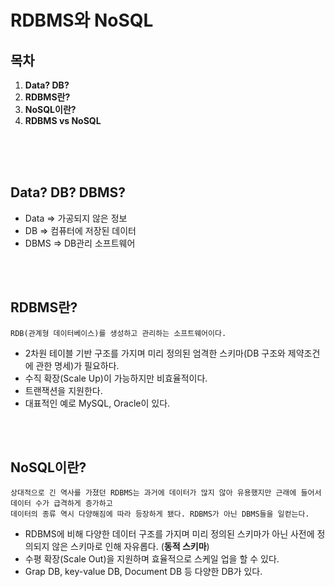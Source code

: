 RDBMS와 NoSQL
===

## 목차

1. <b>Data? DB?</b>
2. <b>RDBMS란?</b>
3. <b>NoSQL이란?</b>
4. <b>RDBMS vs NoSQL</b>

<br><br><br>

## Data? DB? DBMS?

* Data => 가공되지 않은 정보
* DB => 컴퓨터에 저장된 데이터
* DBMS => DB관리 소프트웨어

<br><br>

## RDBMS란?

    RDB(관계형 데이터베이스)를 생성하고 관리하는 소프트웨어이다.

* 2차원 테이블 기반 구조를 가지며 미리 정의된 엄격한 스키마(DB 구조와 제약조건에 관한 명세)가 필요하다.
* 수직 확장(Scale Up)이 가능하지만 비효율적이다.
* 트랜잭션을 지원한다.
* 대표적인 예로 MySQL, Oracle이 있다.

<br><br>

## NoSQL이란?

    상대적으로 긴 역사를 가졌던 RDBMS는 과거에 데이터가 많지 않아 유용했지만 근래에 들어서 데이터 수가 급격하게 증가하고
    데이터의 종류 역시 다양해짐에 따라 등장하게 됐다. RDBMS가 아닌 DBMS들을 일컫는다.

* RDBMS에 비해 다양한 데이터 구조를 가지며 미리 정의된 스키마가 아닌 사전에 정의되지 않은 스키마로 인해 자유롭다. (**동적 스키마**)
* 수평 확장(Scale Out)을 지원하며 효율적으로 스케일 업을 할 수 있다.
* Grap DB, key-value DB, Document DB 등 다양한 DB가 있다.